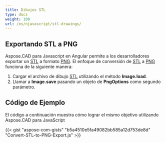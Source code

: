 ```yaml
---
title: Dibujos STL
type: docs
weight: 100
url: /es/njavascript/stl-drawings/
---
```


## **Exportando STL a PNG**

Aspose.CAD para Javascript en Angular permite a los desarrolladores exportar un [STL](https://docs.fileformat.com/cad/stl/) a formato [PNG](https://docs.fileformat.com/image/png/).
El enfoque de conversión de [STL](https://docs.fileformat.com/cad/stl/) a [PNG](https://docs.fileformat.com/image/png/) funciona de la siguiente manera:

1. Cargar el archivo de dibujo [STL](https://docs.fileformat.com/cad/stl/) utilizando el método **Image.load**.
1. Llamar a **Image.save** pasando un objeto de **PngOptions** como segundo parámetro.

## Código de Ejemplo

El código a continuación muestra cómo lograr el mismo objetivo utilizando Aspose.CAD para JavaScript

{{< gist "aspose-com-gists" "b5a4510e5fa49082bb585a12d753de8d" "Convert-STL-to-PNG-Export.js" >}}
